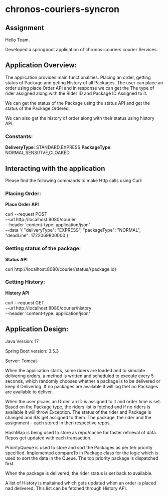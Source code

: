 # chronos-couriers-syncron
## Assignment

Hello Team.

Developed a springboot application of chronos-couriers courier Services.

## Application Overview:
The application provides main functionalities. Placing an order, getting status of Package and geting History of all Packages.
The user can place an order using place Order API and in response we can get the The type of rider assigned along with the Rider ID and Package ID Assigned to it.

We can get the status of the Package using the status API and get the status of the Package Ordered.

We can also get the history of order along with their status using history API.

### Constants:
**DeliveryType**: STANDARD,EXPRESS
**PackageType**: NORMAL,SENSITIVE,CLOAKED

## Interacting with the application
Please find the following commands to make Http calls using Curl:

### Placing Order:
**Place Order API**

curl --request POST \
  --url http://localhost:8080/courier \
  --header 'content-type: application/json' \
  --data '{
  "deliveryType": "EXPRESS",
  "packageType": "NORMAL",
  "deadLine": 1722069800000
}'

### Getting status of the package:
**Status API**

 curl http://localhost:8080/courier/status/{package id}
 
### Getting History:
**History API**

curl --request GET \
  --url http://localhost:8080/courier/history \
  --header 'content-type: application/json'

## Application Design:
Java Version: 17

Spring Boot version: 3.5.3

Server: Tomcat

When the application starts, some riders are loaded and to simulate delivering orders, a method is written and scheduled to execute every 5 seconds, which randomly chooses whether a package is to be delivered or keep it Delivering. If no packages are available it will log thet no Packages are available to deliver.

When the user plcaes an Order, an ID is assigned to it and order time is set. Based on the Package type, the riders list is fetched and if no riders is available it will throw Exception.
The status of the rider and Package is changed and IDs get assigned to them. The package, the rider and the assignment - each stored in theri respective repos.

HashMap is being used to store as repo/cache for faster retrieval of data. Repos get updated with each transaction. 

PriorityQueue is used to store and sort the Packages as per teh priority specified. Implemented compareTo in Package class for the logic which is used to sort the data in the Queue.
The top priority package is dispatched first.

When the package is delivered, the rider status is set back to available.

A list of History is maitained which gets updated when an order is placed nad delivered. This list can be fetched through History API.
